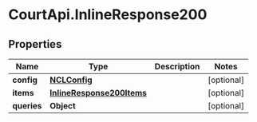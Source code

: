 # CourtApi.InlineResponse200

## Properties
Name | Type | Description | Notes
------------ | ------------- | ------------- | -------------
**config** | [**NCLConfig**](NCLConfig.md) |  | [optional] 
**items** | [**InlineResponse200Items**](InlineResponse200Items.md) |  | [optional] 
**queries** | **Object** |  | [optional] 


